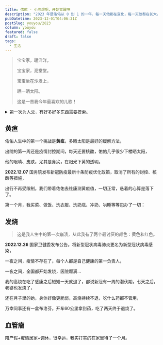 ```yaml
---
title: 佑佑 - 小老虎啊，开始觉醒吧
description: "2023 年是佑佑从 0 到 1 的一年，每一天他都在变化，每一天他都在长大。"
pubDatetime: 2023-12-01T04:06:31Z
postSlug: youyou/2023
column: youyou
featured: false
draft: false
tags:
  - 生活
---
```


> 宝宝家，暖洋洋。
>
> 宝宝家，亮堂堂。
>
> 宝宝坐在沙发上，
>
> 晒一晒太阳。
>
> 这是一首我今年最喜欢的儿歌！


<details>
<summary>第一次为人父，有好多好多东西需要摸索。</summary>

- 怎么给老婆做月子餐；
- 怎么处理婆媳关系；
- 怎么给佑佑冲奶；
- 怎么给佑佑喂奶；
- 怎么给佑佑拍嗝；
- 怎么给佑佑哄睡；
- 怎么给佑佑换纸尿裤；
- 怎么给佑佑洗澡；
- 怎么给佑佑的肚脐带消毒；
- 怎么给佑佑穿衣；
- 怎么给佑佑裹包被；
- ...
</details>

## 黄疸

佑佑人生中的第一个挑战是**黄疸**，多晒太阳是最好的缓解方法，

出院的第一周还是疫情封控期间，每天还要核酸，佑佑几乎很少下楼晒太阳，

他的眼睛、皮肤，尤其是鼻尖，在阳光下黄的透明。

**2022.12.07** 国务院发布新冠防疫最新十条防疫优化政策，取消了所有的封控、核酸等措施，

出行不再受限制，我们带着佑佑去社康测黄疸值，一切正常，悬着的心算是落下了。

第一个月，我买菜、做饭、洗衣服、洗奶瓶、冲奶、哄睡等等包办了一切：

<!-- TODO ![20221206.jpg](/images/youyou/20221206.jpg) -->

## 发烧

> 这是我人生中的第一次崩溃，从此我有了两个最讨厌的颜色：黄色和红色。

<!-- TODO 耳温枪图片 -->

**2022.12.26** 国家卫健委发布公告，将新型冠状病毒肺炎更名为新型冠状病毒感染，

一夜之间，疫情不存在了，每个人都是自己健康的第一负责人，

一夜之间，全国都开始发烧，医院爆满...

我的高烧在吃了感康之后短短一天就退了，都说新冠有一周的潜伏期，七天之后，老婆也发烧了，

还在月子里的她，身体好像更脆弱，高烧持续不退，吃什么药都不管用，

万幸同事还有一盒布洛芬，开车60公里拿到药，吃了两天终于退烧了。

## 血管瘤

陪产假+疫情居家+调休，很幸运，我实打实的在家里待了一个月。


